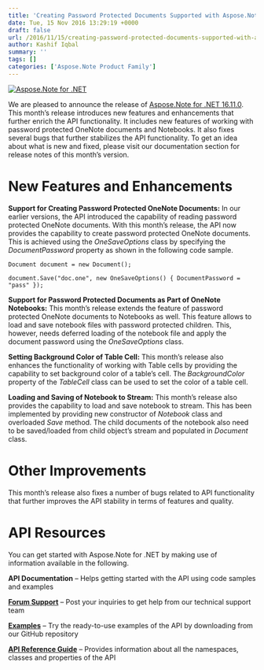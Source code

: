 ```yaml
---
title: 'Creating Password Protected Documents Supported with Aspose.Note for .NET 16.11.0'
date: Tue, 15 Nov 2016 13:29:19 +0000
draft: false
url: /2016/11/15/creating-password-protected-documents-supported-with-aspose.note-for-.net-16.11.0/
author: Kashif Iqbal
summary: ''
tags: []
categories: ['Aspose.Note Product Family']
---
```


[![][1]](https://blog.aspose.com/wp-content/uploads/sites/2/2016/08/Aspose.Note-for-.NET_.png)

We are pleased to announce the release of [Aspose.Note for .NET 16.11.0][2]. This month’s release introduces new features and enhancements that further enrich the API functionality. It includes new features of working with password protected OneNote documents and Notebooks. It also fixes several bugs that further stabilizes the API functionality. To get an idea about what is new and fixed, please visit our documentation section for release notes of this month’s version.

# New Features and Enhancements

**Support for Creating Password Protected OneNote Documents:** In our earlier versions, the API introduced the capability of reading password protected OneNote documents. With this month’s release, the API now provides the capability to create password protected OneNote documents. This is achieved using the _OneSaveOptions_ class by specifying the _DocumentPassword_ property as shown in the following code sample.

```
Document document = new Document();

document.Save("doc.one", new OneSaveOptions() { DocumentPassword = "pass" }); 
```

**Support for Password Protected Documents as Part of OneNote Notebooks:** This month’s release extends the feature of password protected OneNote documents to Notebooks as well. This feature allows to load and save notebook files with password protected children. This, however, needs deferred loading of the notebook file and apply the document password using the _OneSaveOptions_ class.

**Setting Background Color of Table Cell:** This month’s release also enhances the functionality of working with Table cells by providing the capability to set background color of a table’s cell. The _BackgroundColor_ property of the _TableCell_ class can be used to set the color of a table cell.

**Loading and Saving of Notebook to Stream:** This month’s release also provides the capability to load and save notebook to stream. This has been implemented by providing new constructor of _Notebook_ class and overloaded _Save_ method. The child documents of the notebook also need to be saved/loaded from child object’s stream and populated in _Document_ class.

# Other Improvements

This month’s release also fixes a number of bugs related to API functionality that further improves the API stability in terms of features and quality.

# API Resources

You can get started with Aspose.Note for .NET by making use of information available in the following.

**API Documentation** – Helps getting started with the API using code samples and examples

**[Forum Support][3]** – Post your inquiries to get help from our technical support team

**[Examples][4]** – Try the ready-to-use examples of the API by downloading from our GitHub repository

**[API Reference Guide][5]** – Provides information about all the namespaces, classes and properties of the API




[1]: https://blog.aspose.com/wp-content/uploads/sites/2/2016/11/Aspose.Note-for-.NET_.png "Aspose.Note for .NET"
[2]: http://www.aspose.com/downloads/note/net
[3]: https://forum.aspose.com/c/note
[4]: https://github.com/asposenote/Aspose_Note_NET
[5]: http://www.aspose.com/api/net/note




